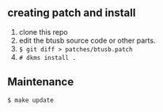 ## creating patch and install
1. clone this repo 
1. edit the btusb source code or other parts.
1. `$ git diff > patches/btusb.patch`
1. `# dkms install .`

## Maintenance
`$ make update`

